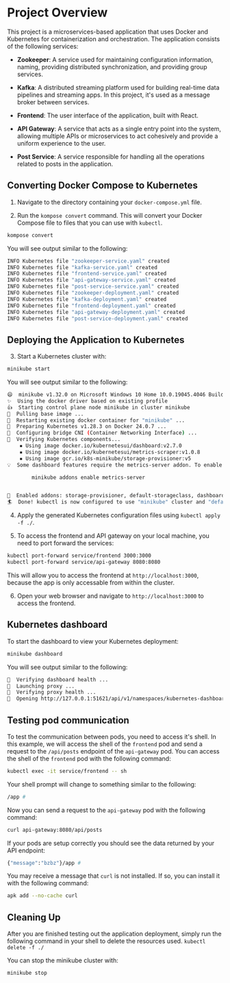 # Project Overview

This project is a microservices-based application that uses Docker and Kubernetes for containerization and orchestration. The application consists of the following services:

- **Zookeeper**: A service used for maintaining configuration information, naming, providing distributed synchronization, and providing group services.

- **Kafka**: A distributed streaming platform used for building real-time data pipelines and streaming apps. In this project, it's used as a message broker between services.

- **Frontend**: The user interface of the application, built with React.

- **API Gateway**: A service that acts as a single entry point into the system, allowing multiple APIs or microservices to act cohesively and provide a uniform experience to the user.

- **Post Service**: A service responsible for handling all the operations related to posts in the application.

## Converting Docker Compose to Kubernetes

1. Navigate to the directory containing your `docker-compose.yml` file.

2. Run the `kompose convert` command. This will convert your Docker Compose file to files that you can use with `kubectl`.

```bash
kompose convert
```

You will see output similar to the following:
```bash
INFO Kubernetes file "zookeeper-service.yaml" created 
INFO Kubernetes file "kafka-service.yaml" created 
INFO Kubernetes file "frontend-service.yaml" created 
INFO Kubernetes file "api-gateway-service.yaml" created 
INFO Kubernetes file "post-service-service.yaml" created 
INFO Kubernetes file "zookeeper-deployment.yaml" created 
INFO Kubernetes file "kafka-deployment.yaml" created 
INFO Kubernetes file "frontend-deployment.yaml" created 
INFO Kubernetes file "api-gateway-deployment.yaml" created 
INFO Kubernetes file "post-service-deployment.yaml" created
```

## Deploying the Application to Kubernetes

3. Start a Kubernetes cluster with:
```Bash
minikube start
```

You will see output similar to the following:
```Bash
😄  minikube v1.32.0 on Microsoft Windows 10 Home 10.0.19045.4046 Build 19045.4046
✨  Using the docker driver based on existing profile
👍  Starting control plane node minikube in cluster minikube
🚜  Pulling base image ...
🔄  Restarting existing docker container for "minikube" ...
🐳  Preparing Kubernetes v1.28.3 on Docker 24.0.7 ...
🔗  Configuring bridge CNI (Container Networking Interface) ...
🔎  Verifying Kubernetes components...
    ▪ Using image docker.io/kubernetesui/dashboard:v2.7.0
    ▪ Using image docker.io/kubernetesui/metrics-scraper:v1.0.8
    ▪ Using image gcr.io/k8s-minikube/storage-provisioner:v5
💡  Some dashboard features require the metrics-server addon. To enable all features please run:

        minikube addons enable metrics-server


🌟  Enabled addons: storage-provisioner, default-storageclass, dashboard
🏄  Done! kubectl is now configured to use "minikube" cluster and "default" namespace by default
```

4. Apply the generated Kubernetes configuration files using `kubectl apply -f ./`.

5. To access the frontend and API gateway on your local machine, you need to port forward the services:

```bash
kubectl port-forward service/frontend 3000:3000
kubectl port-forward service/api-gateway 8080:8080
```
This will allow you to access the frontend at `http://localhost:3000`, because the app is only accessable from within the cluster.

6. Open your web browser and navigate to `http://localhost:3000` to access the frontend.

## Kubernetes dashboard

To start the dashboard to view your Kubernetes deployment:

```Bash
minikube dashboard
```

You will see output similar to the following:

```Bash
🤔  Verifying dashboard health ...
🚀  Launching proxy ...
🤔  Verifying proxy health ...
🎉  Opening http://127.0.0.1:51621/api/v1/namespaces/kubernetes-dashboard/services/http:kubernetes-dashboard:/proxy/ in your default browser...
```

## Testing pod communication

To test the communication between pods, you need to access it's shell. In this example, we will access the shell of the `frontend` pod and send a request to the `/api/posts` endpoint of the `api-gateway` pod.
You can access the shell of the `frontend` pod with the following command:

```Bash
kubectl exec -it service/frontend -- sh
```

Your shell prompt will change to something similar to the following:
```Bash
/app #
```

Now you can send a request to the `api-gateway` pod with the following command:
```Bash
curl api-gateway:8080/api/posts
```

If your pods are setup correctly you should see the data returned by your API endpoint:

```Bash
{"message":"bzbz"}/app #
```

You may receive a message that `curl` is not installed. If so, you can install it with the following command:
```Bash
apk add --no-cache curl
```

## Cleaning Up
After you are finished testing out the application deployment, simply run the following command in your shell to delete the resources used.
`kubectl delete -f ./`

You can stop the minikube cluster with:
```Bash
minikube stop
```